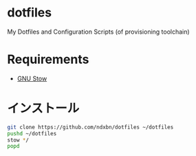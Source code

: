# dotfiles
My Dotfiles and Configuration Scripts (of provisioning toolchain)

# Requirements

- [GNU Stow](https://www.gnu.org/software/stow/)

# インストール

```bash
git clone https://github.com/ndxbn/dotfiles ~/dotfiles
pushd ~/dotfiles
stow */
popd
```
